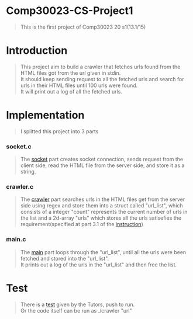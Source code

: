 # Comp30023-CS-Project1
>This is the first project of Comp30023 20 s1(13.1/15)

Introduction
============
>This project aim to build a crawler that fetches urls found from the HTML files got from the url given in stdin.\
>It  should keep sending request to all the fetched urls and search for urls in their HTML files until 100 urls were found.\
>It will print out a log of all the fetched urls.

Implementation
==============
>I splitted this project into 3 parts
### socket.c #
>The [socket](https://github.com/zsqSeraphina/Comp30023-CS-Project1/blob/master/socket.c) part creates socket connection, sends request from the client side, read the HTML file from the server side, and store it as a string.
### crawler.c #
>The [crawler](https://github.com/zsqSeraphina/Comp30023-CS-Project1/blob/master/crawler.c) part searches urls in the HTML files get from the server side using regex and store them into a struct called "url_list", which consists of a integer "count" represents the current number of urls in the list and a 2d-array "urls" which stores all the urls satisefies the requirement(specified at part 3.1 of the [instruction](https://github.com/zsqSeraphina/Comp30023-CS-Project1/blob/master/web_crawler.pdf))
### main.c #
>The [main](https://github.com/zsqSeraphina/Comp30023-CS-Project1/blob/master/main.c) part loops through the "url_list", until all the urls were been fetched and stored into the "url_list".\
>It prints out a log of the urls in the "url_list" and then free the list.

Test
====
>There is a [test](https://github.com/zsqSeraphina/Comp30023-CS-Project1/blob/master/.gitlab-ci.yml) given by the Tutors, push to run.\
>Or the code itself can be run as ./crawler "url"
